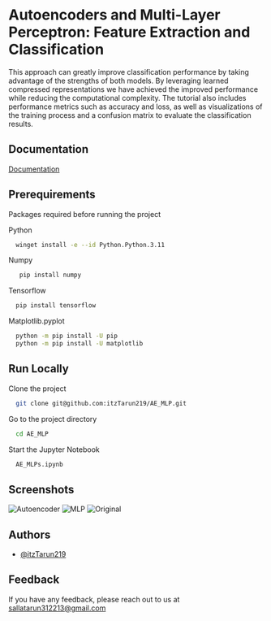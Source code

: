 
# Autoencoders and Multi-Layer Perceptron: Feature Extraction and Classification

This approach can greatly improve classification performance by taking advantage of the strengths of both models. By leveraging learned compressed representations we have achieved the improved performance while reducing the computational complexity. The tutorial also includes performance metrics such as accuracy and loss, as well as visualizations of the training process and a confusion matrix to evaluate the classification results.



## Documentation

[Documentation](https://docs.google.com/document/d/1gi2rwSahKDBBsWv27QHUI0bqk_AhwOEhO8hXWZy-O-s/edit?usp=sharing)


## Prerequirements

Packages required before running the project

Python
```bash
  winget install -e --id Python.Python.3.11
```

Numpy
```bash
   pip install numpy
```

Tensorflow
```bash
  pip install tensorflow
```

Matplotlib.pyplot
```bash
  python -m pip install -U pip
  python -m pip install -U matplotlib
```


## Run Locally

Clone the project

```bash
  git clone git@github.com:itzTarun219/AE_MLP.git
```

Go to the project directory

```bash
  cd AE_MLP
```

Start the Jupyter Notebook

```bash
  AE_MLPs.ipynb
```


## Screenshots

![Autoencoder](https://i.postimg.cc/Kj5nT0qR/1-Autoencoder-training-class.png)
![MLP](https://i.postimg.cc/RVX7VbJY/2-MLP-Training-accuracy.png)
![Original](https://i.postimg.cc/pLSKKhZY/Original-and-predicted-values.png)

## Authors

- [@itzTarun219](https://github.com/itzTarun219)


## Feedback

If you have any feedback, please reach out to us at sallatarun312213@gmail.com

